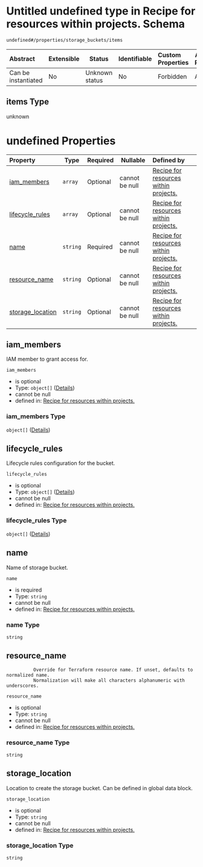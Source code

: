 # Untitled undefined type in Recipe for resources within projects. Schema

```txt
undefined#/properties/storage_buckets/items
```




| Abstract            | Extensible | Status         | Identifiable | Custom Properties | Additional Properties | Access Restrictions | Defined In                                                                                                          |
| :------------------ | ---------- | -------------- | ------------ | :---------------- | --------------------- | ------------------- | ------------------------------------------------------------------------------------------------------------------- |
| Can be instantiated | No         | Unknown status | No           | Forbidden         | Allowed               | none                | [resources.schema.json\*](../../../../../../../../../../tmp/182028425/resources.schema.json "open original schema") |

## items Type

unknown

# undefined Properties

| Property                              | Type     | Required | Nullable       | Defined by                                                                                                                                                                                   |
| :------------------------------------ | -------- | -------- | -------------- | :------------------------------------------------------------------------------------------------------------------------------------------------------------------------------------------- |
| [iam_members](#iam_members)           | `array`  | Optional | cannot be null | [Recipe for resources within projects.](resources-properties-storage_buckets-items-properties-iam_members.md "undefined#/properties/storage_buckets/items/properties/iam_members")           |
| [lifecycle_rules](#lifecycle_rules)   | `array`  | Optional | cannot be null | [Recipe for resources within projects.](resources-properties-storage_buckets-items-properties-lifecycle_rules.md "undefined#/properties/storage_buckets/items/properties/lifecycle_rules")   |
| [name](#name)                         | `string` | Required | cannot be null | [Recipe for resources within projects.](resources-properties-storage_buckets-items-properties-name.md "undefined#/properties/storage_buckets/items/properties/name")                         |
| [resource_name](#resource_name)       | `string` | Optional | cannot be null | [Recipe for resources within projects.](resources-properties-storage_buckets-items-properties-resource_name.md "undefined#/properties/storage_buckets/items/properties/resource_name")       |
| [storage_location](#storage_location) | `string` | Optional | cannot be null | [Recipe for resources within projects.](resources-properties-storage_buckets-items-properties-storage_location.md "undefined#/properties/storage_buckets/items/properties/storage_location") |

## iam_members

IAM member to grant access for.


`iam_members`

-   is optional
-   Type: `object[]` ([Details](resources-properties-storage_buckets-items-properties-iam_members-items.md))
-   cannot be null
-   defined in: [Recipe for resources within projects.](resources-properties-storage_buckets-items-properties-iam_members.md "undefined#/properties/storage_buckets/items/properties/iam_members")

### iam_members Type

`object[]` ([Details](resources-properties-storage_buckets-items-properties-iam_members-items.md))

## lifecycle_rules

Lifecycle rules configuration for the bucket.


`lifecycle_rules`

-   is optional
-   Type: `object[]` ([Details](resources-properties-storage_buckets-items-properties-lifecycle_rules-items.md))
-   cannot be null
-   defined in: [Recipe for resources within projects.](resources-properties-storage_buckets-items-properties-lifecycle_rules.md "undefined#/properties/storage_buckets/items/properties/lifecycle_rules")

### lifecycle_rules Type

`object[]` ([Details](resources-properties-storage_buckets-items-properties-lifecycle_rules-items.md))

## name

Name of storage bucket.


`name`

-   is required
-   Type: `string`
-   cannot be null
-   defined in: [Recipe for resources within projects.](resources-properties-storage_buckets-items-properties-name.md "undefined#/properties/storage_buckets/items/properties/name")

### name Type

`string`

## resource_name

              Override for Terraform resource name. If unset, defaults to normalized name.
              Normalization will make all characters alphanumeric with underscores.


`resource_name`

-   is optional
-   Type: `string`
-   cannot be null
-   defined in: [Recipe for resources within projects.](resources-properties-storage_buckets-items-properties-resource_name.md "undefined#/properties/storage_buckets/items/properties/resource_name")

### resource_name Type

`string`

## storage_location

Location to create the storage bucket. Can be defined in global data block.


`storage_location`

-   is optional
-   Type: `string`
-   cannot be null
-   defined in: [Recipe for resources within projects.](resources-properties-storage_buckets-items-properties-storage_location.md "undefined#/properties/storage_buckets/items/properties/storage_location")

### storage_location Type

`string`
